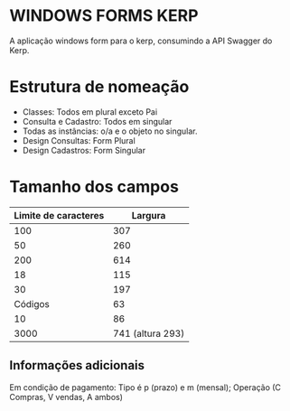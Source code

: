 <h1>WINDOWS FORMS KERP</h1>
A aplicação windows form para o kerp, consumindo a API Swagger do Kerp.

# Estrutura de nomeação
* Classes: Todos em plural exceto Pai
* Consulta e Cadastro: Todos em singular
* Todas as instâncias: o/a e o objeto no singular.
* Design Consultas: Form Plural
* Design Cadastros: Form Singular

# Tamanho dos campos

| Limite de caracteres  | Largura |
| ------------- | ------------- |
| 100  | 307  |
| 50  | 260  |
| 200 | 614 |
| 18 | 115|
| 30 | 197|
| Códigos | 63|
| 10 | 86 |
| 3000 | 741 (altura 293)|

## Informações adicionais
Em condição de pagamento: Tipo é p (prazo) e m (mensal); Operação (C Compras, V vendas, A ambos)

